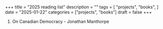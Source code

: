 +++
title = "2025 reading list"
description = ""
tags = [
    "projects",
    "books",
]
date = "2025-01-22"
categories = ["projects",
              "books"]
draft = false
+++

1. On Canadian Democracy - Jonathan Manthorpe

